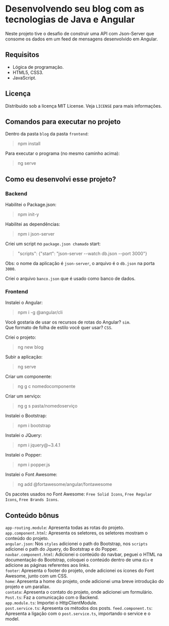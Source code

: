 # Desenvolvendo seu blog com as tecnologias de Java e Angular
Neste projeto tive o desafio de construir uma API com Json-Server que consome os dados em um feed de mensagens desenvolvido em Angular.

## Requisitos
- Lógica de programação.
- HTML5, CSS3.
- JavaScript.

## Licença
Distribuido sob a licença MIT License. Veja `LICENSE` para mais informações.

## Comandos para executar no projeto
Dentro da pasta `blog` da pasta `frontend`:
>npm install

Para executar o programa (no mesmo caminho acima):
>ng serve

## Como eu desenvolvi esse projeto?
### Backend
Habilitei o Package.json:
>npm init-y

Habilitei as dependências:
>npm i json-server 

Criei um script no `package.json chamado` start:
>"scripts": {"start": "json-server --watch db.json --port 3000"} <br>

Obs: o nome da aplicação é `json-server`, o arquivo é o `db.json` na porta `3000`. <br>

Criei o arquivo `banco.json` que é usado como banco de dados.

### Frontend 
Instalei o Angular:
>npm i -g @angular/cli

Você gostaria de usar os recursos de rotas do Angular? `sim`. <br>
Que formato de folha de estilo você quer usar? `CSS`.

Criei o projeto:
>ng new blog

Subir a aplicação:
>ng serve

Criar um componente:
>ng g c nomedocomponente

Criar um serviço:
>ng g s pasta/nomedoserviço

Instalei o Bootstrap:
>npm i bootstrap

Instalei o JQuery:
>npm i jquery@~3.4.1

Instalei o Popper:
>npm i popper.js

Instalei o Font Awesome:
>ng add @fortawesome/angular/fontawesome <br>

Os pacotes usados no Font Awesome: `Free Solid Icons`, `Free Regular Icons`, `Free Brands Icons`.

## Conteúdo bônus
`app-routing.module`: Apresenta todas as rotas do projeto. <br>
`app.component.html`: Apresenta os seletores, os seletores mostram o conteúdo do projeto. <br>
`angular.json`: Nos `styles` adicionei o path do Bootstrap, nos `scripts` adicionei o path do Jquery, do Bootstrap e do Popper. <br>
`navbar.component.html`: Adicionei o conteúdo do navbar, peguei o HTML na documentação do Bootstrap, coloquei o conteúdo dentro de uma `div` e adicione as páginas referentes aos links. <br>
`footer`: Apresenta o footer do projeto, onde adicionei os ícones do Font Awesome, junto com um CSS. <br>
`home`: Apresenta a home do projeto, onde adicionei uma breve introdução do projeto e um parallax. <br>
`contato`: Apresenta o contato do projeto, onde adicionei um formulário. <br>
`Post.ts`: Faz a comunicação com o Backend. <br>
`app.module.ts`: Importei o HttpClientModule. <br>
`post.service.ts`: Apresenta os métodos dos posts.
`feed.component.ts`: Apresenta a ligação com o `post.service.ts`, importando o service e o model.
